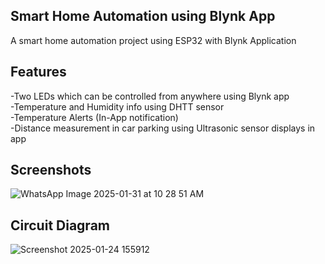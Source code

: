 Smart Home Automation using Blynk App
-
A smart home automation project using ESP32 with Blynk Application
 
Features
-
-Two LEDs which can be controlled from anywhere using Blynk app      
-Temperature and Humidity info using DHTT sensor      
-Temperature Alerts (In-App notification)    
-Distance measurement in car parking using Ultrasonic sensor displays in app
  
Screenshots 
- 
![WhatsApp Image 2025-01-31 at 10 28 51 AM](https://github.com/user-attachments/assets/59a82983-8361-4e56-a35c-c0fd1ed8b420)     

Circuit Diagram
-
![Screenshot 2025-01-24 155912](https://github.com/user-attachments/assets/024168c1-a9e4-471f-8e34-e2aebd50a2d4)   



